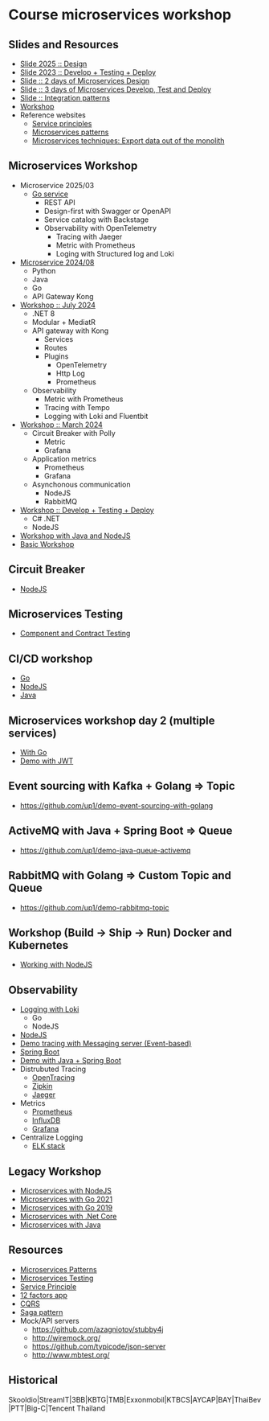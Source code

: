 # Course microservices workshop

## Slides and Resources
* [Slide 2025 :: Design](https://github.com/up1/course_microservices-3-days/blob/master/slide/MICROSERVICE-2025-DESIGN.pdf)
* [Slide 2023 :: Develop + Testing + Deploy](https://github.com/up1/course_microservices-3-days/blob/master/slide/MICROSERVICE-2023-DEVELOP-print.pdf)
* [Slide :: 2 days of Microservices Design](https://github.com/up1/course_microservices-3-days/blob/master/slide/MICROSERVICE-MAIN-2022.pdf)
* [Slide :: 3 days of Microservices Develop, Test and Deploy](https://github.com/up1/course_microservices-3-days/blob/master/slide/MICROSERVICE-DEVELOP-DEPLOY.pdf)
* [Slide :: Integration patterns](https://github.com/up1/course_microservices-3-days/blob/master/slide/INTEGRATION-PATTERN-NOTE.pdf)
* [Workshop](https://github.com/up1/course_microservices-3-days/blob/master/slide/01-DESIGN-MICROSERVICE-WORKSHOP.pdf)
* Reference websites
  * [Service principles](https://github.com/Yelp/service-principles)
  * [Microservices patterns](https://microservices.io/)
  * [Microservices techniques: Export data out of the monolith](https://divad4686.github.io/2018/11/26/microservices-techniques.html)

## Microservices Workshop
* Microservice 2025/03
  * [Go service](https://github.com/up1/workshop-develop-services-2025)
    * REST API
    * Design-first with Swagger or OpenAPI
    * Service catalog with Backstage
    * Observability with OpenTelemetry
      * Tracing with Jaeger
      * Metric with Prometheus
      * Loging with Structured log and Loki 
* [Microservice 2024/08](https://github.com/up1/workshop-microservices-202308)
  * Python
  * Java
  * Go
  * API Gateway Kong 
* [Workshop :: July 2024](https://github.com/up1/workshop-msa-develop-dotnet)
  * .NET 8
  * Modular + MediatR
  * API gateway with Kong
    * Services
    * Routes
    * Plugins
      * OpenTelemetry
      * Http Log
      * Prometheus   
  * Observability
    * Metric with Prometheus
    * Tracing with Tempo
    * Logging with Loki and Fluentbit   
* [Workshop :: March 2024](https://github.com/up1/workshop-msa-2024)
  * Circuit Breaker with Polly
    * Metric
    * Grafana
  * Application metrics
    * Prometheus
    * Grafana
  * Asynchonous communication
    * NodeJS
    * RabbitMQ 
* [Workshop :: Develop + Testing + Deploy](https://github.com/up1/workshop-develop-microservices-2023)
  * C# .NET
  * NodeJS
* [Workshop with Java and NodeJS](https://github.com/up1/workshop-microservices-2023)
* [Basic Workshop](https://github.com/up1/workshop-microservices-2022)

## Circuit Breaker
* [NodeJS](https://github.com/up1/workshop-circuit-breaker)

## Microservices Testing
* [Component and Contract Testing](https://github.com/up1/course-contract-testing)

## CI/CD workshop
* [Go](https://github.com/up1/workshop-devops-go)
* [NodeJS](https://github.com/up1/workshop-nodejs-ci-cd)
* [Java](https://github.com/up1/workshop-java-web-tdd)

## Microservices workshop day 2 (multiple services)
* [With Go](https://github.com/up1/microservices-workshop-with-go)
* [Demo with JWT](https://github.com/up1/demo-jwt-go)

## Event sourcing with Kafka + Golang => Topic
* https://github.com/up1/demo-event-sourcing-with-golang

## ActiveMQ with Java + Spring Boot => Queue
* https://github.com/up1/demo-java-queue-activemq

## RabbitMQ with Golang => Custom Topic and Queue
* https://github.com/up1/demo-rabbitmq-topic


## Workshop (Build -> Ship -> Run) Docker and Kubernetes
* [Working with NodeJS](https://github.com/up1/demo-docker-k8s)

## Observability
  * [Logging with Loki](https://github.com/up1/demo-logging-grafana-loki)
    * Go
    * NodeJS 
  * [NodeJS](https://github.com/up1/demo-nodejs-observability)
  * [Demo tracing with Messaging server (Event-based)](https://www.somkiat.cc/distribuited-tracing-with-opentelemetry/)
  * [Spring Boot](https://github.com/up1/workshop-springboot-observability)
  * [Demo with Java + Spring Boot](https://github.com/up1/helloworld-service)
  * Distrubuted Tracing
    * [OpenTracing](https://opentracing.io/)
    * [Zipkin](https://zipkin.io/)
    * [Jaeger](https://www.jaegertracing.io/)
  * Metrics
    * [Prometheus](https://prometheus.io/)
    * [InfluxDB](https://www.influxdata.com/)
    * [Grafana](https://grafana.com/)
  * Centralize Logging
    * [ELK stack](https://www.elastic.co/products/elastic-stack)

## Legacy Workshop
* [Microservices with NodeJS](https://github.com/up1/microservice-workshop)
* [Microservices with Go 2021](https://github.com/up1/workshop-microservices-golang-2021)
* [Microservices with Go 2019](https://github.com/up1/workshop-microservice-with-go)
* [Microservices with .Net Core](https://github.com/up1/workshop-microservice-with-dot-net-core)
* [Microservices with Java](https://github.com/up1/workshop-microservice-with-java)

## Resources
* [Microservices Patterns](https://microservices.io/patterns/index.html)
* [Microservices Testing](https://martinfowler.com/articles/microservice-testing/)
* [Service Principle](https://github.com/Yelp/service-principles)
* [12 factors app](https://12factor.net/)
* [CQRS](http://www.cqrs.nu/)
* [Saga pattern](https://microservices.io/patterns/data/saga.html)
* Mock/API servers
  * https://github.com/azagniotov/stubby4j
  * http://wiremock.org/
  * https://github.com/typicode/json-server
  * http://www.mbtest.org/

## Historical
Skooldio|StreamIT|3BB|KBTG|TMB|Exxonmobil|KTBCS|AYCAP|BAY|ThaiBev|PTT|Big-C|Tencent Thailand
